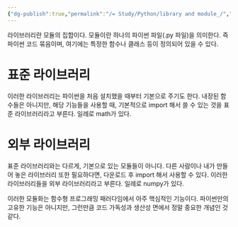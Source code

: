 ```yaml
---
{"dg-publish":true,"permalink":"/= Study/Python/library and module_/","created":"2024-01-04T20:03:40.000+09:00","updated":"2025-01-14T15:33:46.000+09:00"}
---
```


라이브러리란 모듈의 집합이다. 모듈이란 하나의 파이썬 파일(.py 파일)을 의미한다. 즉 파이썬 코드 묶음이며, 여기에는 특정한 함수나 클래스 등이 정의되어 있을 수 있다.

# 표준 라이브러리
이러한 라이브러리는 파이썬을 처음 설치했을 때부터 기본으로 주기도 한다. 내장된 함수들은 아니지만, 해당 기능들을 사용할 때, 기본적으로 import 해서 쓸 수 있는 것을 표준 라이브러리라고 부른다.
일례로 math가 있다.

# 외부 라이브러리
표준 라이브러리와는 다르게, 기본으로 있는 모듈들이 아니다. 다른 사람이나 내가 만들어 놓은 라이브러리 또한 필요하다면, 다운로드 후 import 해서 사용할 수 있다. 이러한 라이브러리들을 외부 라이브러리라고 부른다.
일례로 numpy가 있다.


이러한 모듈화는 함수형 프로그래밍 패러다임에서 아주 핵심적인 기능이다. 파이썬만의 고유한 기능은 아니지만, 그런만큼 코드 가독성과 생산성 면에서 정말 중요한 개념인 것 같다.